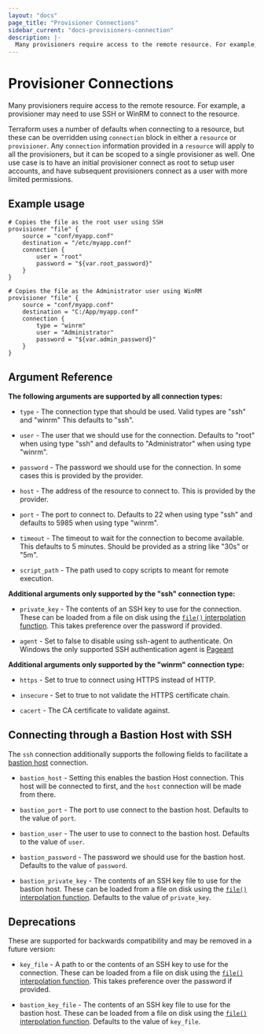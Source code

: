 ```yaml
---
layout: "docs"
page_title: "Provisioner Connections"
sidebar_current: "docs-provisioners-connection"
description: |-
  Many provisioners require access to the remote resource. For example, a provisioner may need to use SSH or WinRM to connect to the resource.
---
```


# Provisioner Connections

Many provisioners require access to the remote resource. For example,
a provisioner may need to use SSH or WinRM to connect to the resource.

Terraform uses a number of defaults when connecting to a resource, but these
can be overridden using `connection` block in either a `resource` or `provisioner`.
Any `connection` information provided in a `resource` will apply to all the
provisioners, but it can be scoped to a single provisioner as well. One use case
is to have an initial provisioner connect as root to setup user accounts, and have
subsequent provisioners connect as a user with more limited permissions.

## Example usage

```
# Copies the file as the root user using SSH
provisioner "file" {
    source = "conf/myapp.conf"
    destination = "/etc/myapp.conf"
    connection {
        user = "root"
        password = "${var.root_password}"
    }
}

# Copies the file as the Administrator user using WinRM
provisioner "file" {
    source = "conf/myapp.conf"
    destination = "C:/App/myapp.conf"
    connection {
        type = "winrm"
        user = "Administrator"
        password = "${var.admin_password}"
    }
}
```

## Argument Reference

**The following arguments are supported by all connection types:**

* `type` - The connection type that should be used. Valid types are "ssh" and "winrm"
  This defaults to "ssh".

* `user` - The user that we should use for the connection. Defaults to "root" when
  using type "ssh" and defaults to "Administrator" when using type "winrm".

* `password` - The password we should use for the connection. In some cases this is
  provided by the provider.

* `host` - The address of the resource to connect to. This is provided by the provider.

* `port` - The port to connect to. Defaults to 22 when using type "ssh" and defaults
  to 5985 when using type "winrm".

* `timeout` - The timeout to wait for the connection to become available. This defaults
  to 5 minutes. Should be provided as a string like "30s" or "5m".

* `script_path` - The path used to copy scripts to meant for remote execution.

**Additional arguments only supported by the "ssh" connection type:**

* `private_key` - The contents of an SSH key to use for the connection. These can
  be loaded from a file on disk using the [`file()` interpolation
  function](/docs/configuration/interpolation.html#file_path_). This takes
  preference over the password if provided.

* `agent` - Set to false to disable using ssh-agent to authenticate. On Windows the
  only supported SSH authentication agent is
  [Pageant](http://the.earth.li/~sgtatham/putty/0.66/htmldoc/Chapter9.html#pageant)

**Additional arguments only supported by the "winrm" connection type:**

* `https` - Set to true to connect using HTTPS instead of HTTP.

* `insecure` - Set to true to not validate the HTTPS certificate chain.

* `cacert` - The CA certificate to validate against.

<a id="bastion"></a>
## Connecting through a Bastion Host with SSH

The `ssh` connection additionally supports the following fields to facilitate a
[bastion host](https://en.wikipedia.org/wiki/Bastion_host) connection.

* `bastion_host` - Setting this enables the bastion Host connection. This host
  will be connected to first, and the `host` connection will be made from there.

* `bastion_port` - The port to use connect to the bastion host. Defaults to the
  value of `port`.

* `bastion_user` - The user to use to connect to the bastion host. Defaults to
  the value of `user`.

* `bastion_password` - The password we should use for the bastion host.
  Defaults to the value of `password`.

* `bastion_private_key` - The contents of an SSH key file to use for the bastion
  host. These can be loaded from a file on disk using the [`file()`
  interpolation function](/docs/configuration/interpolation.html#file_path_).
  Defaults to the value of `private_key`.

## Deprecations

These are supported for backwards compatibility and may be removed in a
future version:

* `key_file` - A path to or the contents of an SSH key to use for the
  connection. These can be loaded from a file on disk using the [`file()`
  interpolation function](/docs/configuration/interpolation.html#file_path_).
  This takes preference over the password if provided.

* `bastion_key_file` - The contents of an SSH key file to use for the bastion
  host. These can be loaded from a file on disk using the [`file()`
  interpolation function](/docs/configuration/interpolation.html#file_path_).
  Defaults to the value of `key_file`.
